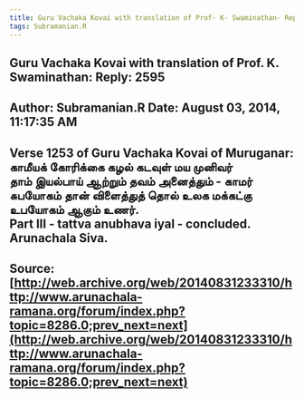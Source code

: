 ```yaml
--- 
title: Guru Vachaka Kovai with translation of Prof- K- Swaminathan- Reply- 2595   
tags: Subramanian.R  
---  
```

##  Guru Vachaka Kovai with translation of Prof. K. Swaminathan: Reply: 2595  
Author: Subramanian.R       Date: August 03, 2014, 11:17:35 AM  
---  
Verse 1253 of Guru Vachaka Kovai of Muruganar: காமீயக் கோரிக்கை கழல் கடவுள் மய முனிவர்   
தாம் இயல்பாய் ஆற்றும் தவம் அனைத்தும் \- காமர்   
சுபயோகம் தான் விளைத்துத் தொல் உலக மக்கட்கு   
உபயோகம் ஆகும் உணர்.   
Part III - tattva anubhava iyal - concluded.   
Arunachala Siva.
 ---  
Source:[http://web.archive.org/web/20140831233310/http://www.arunachala-ramana.org/forum/index.php?topic=8286.0;prev_next=next](http://web.archive.org/web/20140831233310/http://www.arunachala-ramana.org/forum/index.php?topic=8286.0;prev_next=next)   
---  

